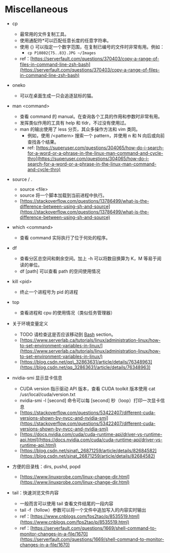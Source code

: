 # Miscellaneous

* cp
  * 最常用的文件复制工具。
  * 使用通配符\*可以匹配任意长度的任意字符串。
  * 使用 {} 可以指定一个数字范围，在复制已编号的文件时非常有用。例如：
    * `cp P10802{75..83}.JPG ~/Images` 
  * ref：[https://serverfault.com/questions/370403/copy-a-range-of-files-in-command-line-zsh-bash](https://serverfault.com/questions/370403/copy-a-range-of-files-in-command-line-zsh-bash)
* oneko
  * 可以在桌面生成一只会追逐鼠标的猫。
* man &lt;command&gt;
  * 查看 command 的 manual。在查询各个工具的作用和参数时非常有用。
  * 发挥类似作用的工具有 help 和 tldr，不过没有使用过。
  * man 的输出使用了 less 分页，其众多操作方法和 vim 类同。
    * 例如，使用 /&lt;pattern&gt; 搜索一个 pattern，并使用 n 和 N 向后或向前查找各个结果。
    * ref: [https://superuser.com/questions/304065/how-do-i-search-for-a-word-or-a-phrase-in-the-linux-man-command-and-cycle-thro](https://superuser.com/questions/304065/how-do-i-search-for-a-word-or-a-phrase-in-the-linux-man-command-and-cycle-thro)
* source / .
  * source &lt;file&gt;
  * source 将一个脚本加载到当前进程中执行。
  * [https://stackoverflow.com/questions/13786499/what-is-the-difference-between-using-sh-and-source](https://stackoverflow.com/questions/13786499/what-is-the-difference-between-using-sh-and-source)
* which &lt;command&gt;
  * 查看 command 实际执行了位于何处的程序。
* df 
  * 查看分区总空间和剩余空间。加上 -h 可以将数目换算为 K，M 等易于阅读的单位。
  * df \[path\] 可以查看 path 的空间使用情况
* kill &lt;pid&gt; 
  * 终止一个进程号为 pid 的进程
* top
  * 查看进程和 cpu 的使用情况（类似任务管理器）
* 关于环境变量定义
  * TODO 请检查这是否应该移动到 [Bash](../../programming-languages/bash/) section。
  * [https://www.serverlab.ca/tutorials/linux/administration-linux/how-to-set-environment-variables-in-linux/](https://www.serverlab.ca/tutorials/linux/administration-linux/how-to-set-environment-variables-in-linux/)
  * [https://blog.csdn.net/qq\_32863631/article/details/76348963](https://blog.csdn.net/qq_32863631/article/details/76348963)
* nvidia-smi 显示显卡信息
  * CUDA version 指示驱动 API 版本，查看 CUDA toolkit 版本使用 cat /usr/local/cuda/version.txt
  * nvidia-smi -l \[second\] 命令可以每 \[second\] 秒（loop）打印一次显卡信息
  * [https://stackoverflow.com/questions/53422407/different-cuda-versions-shown-by-nvcc-and-nvidia-smi](https://stackoverflow.com/questions/53422407/different-cuda-versions-shown-by-nvcc-and-nvidia-smi)
  * [https://docs.nvidia.com/cuda/cuda-runtime-api/driver-vs-runtime-api.html](https://docs.nvidia.com/cuda/cuda-runtime-api/driver-vs-runtime-api.html)
  * [https://blog.csdn.net/sinat\_26871259/article/details/82684582](https://blog.csdn.net/sinat_26871259/article/details/82684582)
* 方便的目录栈：dirs, pushd, popd
  * [https://www.linuxprobe.com/linux-change-dir.html](https://www.linuxprobe.com/linux-change-dir.html)
* tail：快速浏览文件内容

  * 一般而言可以使用 tail 查看文件结尾的一段内容
  * tail -f（follow）参数可以将一个文件中追加写入的内容实时输出
  * ref：[https://www.cnblogs.com/fps2tao/p/8535519.html](https://www.cnblogs.com/fps2tao/p/8535519.html)
  * ref：[https://serverfault.com/questions/1669/shell-command-to-monitor-changes-in-a-file/1670](https://serverfault.com/questions/1669/shell-command-to-monitor-changes-in-a-file/1670)

